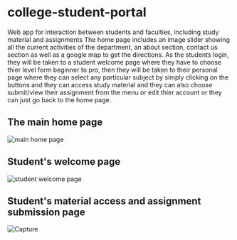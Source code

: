 # college-student-portal
Web app for interaction between students and faculties, including study material and assignments 
The home page includes an image slider showing all the current activities of the department, an about section, contact us section as well as a google map to get the directions. As the students login, they will be taken to a student welcome page where they have to choose thier level form beginner to pro, then they will be taken to their personal page where they can select any particular subject by simply clicking on the buttons and they can access study material and they can also choose submit/view their assignment from the menu or edit thier account or they can just go back to the home page. 

## The main home page
![main home page](https://user-images.githubusercontent.com/45829819/115728912-8cf79f80-a3a2-11eb-95ba-1c1f1078471c.PNG)

## Student's welcome page
![student welcome page](https://user-images.githubusercontent.com/45829819/115729119-c4664c00-a3a2-11eb-8f0a-4c38832c3b2f.PNG)

## Student's material access and assignment submission page
![Capture](https://user-images.githubusercontent.com/45829819/115730575-0c39a300-a3a4-11eb-8023-c23331602702.PNG)
